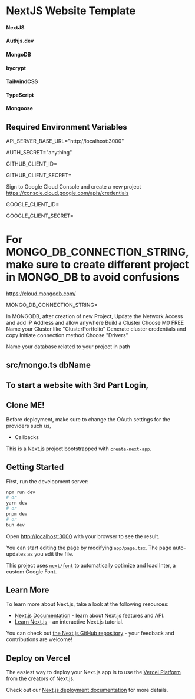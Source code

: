 # NextJS Website Template
#### NextJS      
#### Authjs.dev
#### MongoDB
#### bycrypt
#### TailwindCSS
#### TypeScript
#### Mongoose




## Required Environment Variables
API_SERVER_BASE_URL="http://localhost:3000"

AUTH_SECRET="anything"

GITHUB_CLIENT_ID=

GITHUB_CLIENT_SECRET=


Sign to Google Cloud Console and create a new project
https://console.cloud.google.com/apis/credentials

GOOGLE_CLIENT_ID=

GOOGLE_CLIENT_SECRET=

# For MONGO_DB_CONNECTION_STRING, make sure to create different project in MONGO_DB to avoid confusions
https://cloud.mongodb.com/

MONGO_DB_CONNECTION_STRING=

In MONGODB, after creation of new Project,
Update the Network Access and 
add IP Address and allow anywhere
Build a Cluster
Choose M0 FREE
Name your Cluster like "ClusterPortfolio"
Generate cluster credentials and copy
Initiate connection method
Choose "Drivers"

Name your database related to your project in path 
## src/mongo.ts dbName

## To start a website with 3rd Part Login,
## Clone ME!



Before deployment, make sure to change the OAuth settings for the providers
such us, 
- Callbacks



This is a [Next.js](https://nextjs.org/) project bootstrapped with [`create-next-app`](https://github.com/vercel/next.js/tree/canary/packages/create-next-app).

## Getting Started

First, run the development server:

```bash
npm run dev
# or
yarn dev
# or
pnpm dev
# or
bun dev
```

Open [http://localhost:3000](http://localhost:3000) with your browser to see the result.

You can start editing the page by modifying `app/page.tsx`. The page auto-updates as you edit the file.

This project uses [`next/font`](https://nextjs.org/docs/basic-features/font-optimization) to automatically optimize and load Inter, a custom Google Font.

## Learn More

To learn more about Next.js, take a look at the following resources:

- [Next.js Documentation](https://nextjs.org/docs) - learn about Next.js features and API.
- [Learn Next.js](https://nextjs.org/learn) - an interactive Next.js tutorial.

You can check out [the Next.js GitHub repository](https://github.com/vercel/next.js/) - your feedback and contributions are welcome!

## Deploy on Vercel

The easiest way to deploy your Next.js app is to use the [Vercel Platform](https://vercel.com/new?utm_medium=default-template&filter=next.js&utm_source=create-next-app&utm_campaign=create-next-app-readme) from the creators of Next.js.

Check out our [Next.js deployment documentation](https://nextjs.org/docs/deployment) for more details.
